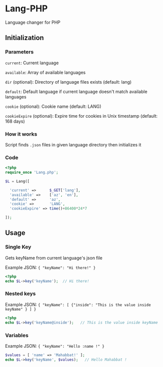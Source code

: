 # Lang-PHP
Language changer for PHP

## Initialization
### Parameters
`current`: Current language

`available`: Array of available languages

`dir` (optional): Directory of language files exists (default: lang)

`default`: Default language if current language doesn't match available languages

`cookie` (optional): Cookie name (default: LANG)

`cookieExpire` (optional): Expire time for cookies in Unix timestamp (default: 168 days)

### How it works
Script finds `.json` files in given language directory then initializes it

### Code
```php
<?php
require_once 'Lang.php';

$L = Lang([

  'current' =>      $_GET['lang'],
  'available' =>    ['az', 'en'],
  'default' =>      'az',
  'cookie' =>       'LANG',
  'cookieExpire' => time()+86400*24*7

]);
```

## Usage
### Single Key
Gets keyName from current language's json file

Example JSON: `{ "keyName": "Hi there!" }`
```php
<?php
echo $L->key('keyName');  // Hi there!
```

### Nested keys

Example JSON: `{ "keyName": [ {"inside": "This is the value inside keyName" } ] }`
```php
<?php
echo $L->key('keyName@inside');   // This is the value inside keyName
```

### Variables

Example JSON: `{ "keyName": "Hello :name !" }`

```php
$values = [ 'name' => 'Mahabbat!' ];
echo $L->key('keyName', $values);   // Hello Mahabbat !
```
